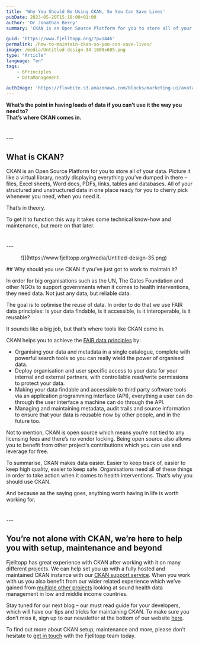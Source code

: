 ```yaml
---
title: 'Why You Should Be Using CKAN, So You Can Save Lives'
pubDate: 2023-05-20T15:18:00+01:00
author: 'Dr Jonathan Berry'
summary: 'CKAN is an Open Source Platform for you to store all of your structured and unstructured data.'

guid: 'https://www.fjelltopp.org/?p=1446'
permalink: /how-to-maintain-ckan-so-you-can-save-lives/
image: /media/Untitled-design-34-1600x685.png
type: "Article"
language: "en"
tags:
    - 6Principles
    - DataManagement

authImage: 'https://flowbite.s3.amazonaws.com/blocks/marketing-ui/avatars/bonnie-green.png'
---
```


**What’s the point in having loads of data if you can’t use it the way you need to?**  
**That’s where CKAN comes in.**

<div aria-hidden="true" class="wp-block-spacer" style="height:25px"></div>---

## What is CKAN?

CKAN is an Open Source Platform for you to store all of your data. Picture it like a virtual library, neatly displaying everything you’ve dumped in there – files, Excel sheets, Word docs, PDFs, links, tables and databases. All of your structured and unstructured data in one place ready for you to cherry pick whenever you need, when you need it.

That’s in theory.

To get it to function this way it takes some technical know-how and maintenance, but more on that later.

<div aria-hidden="true" class="wp-block-spacer" style="height:25px"></div>---

<div class="wp-block-image"><figure class="alignright size-full is-resized">![](https://www.fjelltopp.org/media/Untitled-design-35.png)</figure></div>## Why should you use CKAN if you’ve just got to work to maintain it?

In order for big organisations such as the UN, The Gates Foundation and other NGOs to support governments when it comes to health interventions, they need data. Not just any data, but reliable data.

The goal is to optimise the reuse of data. In order to do that we use FAIR data principles: Is your data findable, is it accessible, is it interoperable, is it reusable?

It sounds like a big job, but that’s where tools like CKAN come in.

CKAN helps you to achieve the [FAIR data principles](https://www.go-fair.org/fair-principles/) by:

- Organising your data and metadata in a single catalogue, complete with powerful search tools so you can really wield the power of organised data.
- Deploy organisation and user specific access to your data for your internal and external partners, with controllable read/write permissions to protect your data.
- Making your data findable and accessible to third party software tools via an application programming interface (API), everything a user can do through the user interface a machine can do through the API.
- Managing and maintaining metadata, audit trails and source information to ensure that your data is reusable now by other people, and in the future too.

Not to mention, CKAN is open source which means you’re not tied to any licensing fees and there’s no vendor locking. Being open source also allows you to benefit from other project’s contributions which you can use and leverage for free.

To summarise, CKAN makes data easier. Easier to keep track of, easier to keep high quality, easier to keep safe. Organisations need all of these things in order to take action when it comes to health interventions. That’s why you should use CKAN.

And because as the saying goes, anything worth having in life is worth working for.

<div aria-hidden="true" class="wp-block-spacer" style="height:25px"></div>---

## You’re not alone with CKAN, we’re here to help you with setup, maintenance and beyond

Fjelltopp has great experience with CKAN after working with it on many different projects. We can help set you up with a fully hosted and maintained CKAN instance with our [CKAN support service](https://www.fjelltopp.org/service/ckan-support-service/). When you work with us you also benefit from our wider related experience which we’ve gained from [multiple other projects](https://www.fjelltopp.org/projects/) looking at sound health data management in low and middle income countries.

Stay tuned for our next blog – our must read guide for your developers, which will have our tips and tricks for maintaining CKAN. To make sure you don’t miss it, sign up to our newsletter at the bottom of our website [here](https://www.fjelltopp.org/).

To find out more about CKAN setup, maintenance and more, please don’t hesitate to [get in touch](https://www.fjelltopp.org/contact/) with the Fjelltopp team today.

<div aria-hidden="true" class="wp-block-spacer" style="height:37px"></div>
